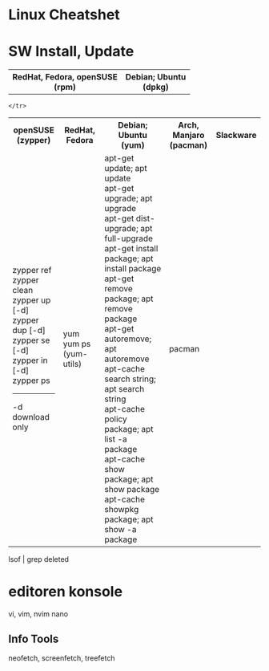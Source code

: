 # Linux Cheatshet

# SW Install, Update

<table>
<tr>
	<th align="center">RedHat, Fedora, openSUSE<br>(rpm)</th>
	<th align="center">Debian; Ubuntu<br>(dpkg)</th>
</tr>
<tr>
</table>

<table>
<tr>
	<th align="center">openSUSE<br>(zypper)</th>
	<th align="center">RedHat, Fedora</th>
	<th align="center">Debian; Ubuntu<br>(yum)</th>
	<th align="center">Arch, Manjaro<br>(pacman)</th>
	<th align="center">Slackware<br></th>
</tr>
<tr>
	<td>
		zypper ref<br>
		zypper clean<br>
		zypper up [-d]<br>
		zypper dup [-d]<br>
		zypper se [-d]<br>
		zypper in [-d]<br>
		zypper ps
		<hr>
		-d download only
	</td>
	<td>yum<br>
		yum ps (yum-utils)
	</td>
	<td>
		apt-get update; apt update<br>
		apt-get upgrade; apt upgrade<br>
		apt-get dist-upgrade; apt full-upgrade<br>
		apt-get install package; apt install package<br>
		apt-get remove package; apt remove package<br>
		apt-get autoremove; apt autoremove<br>
		apt-cache search string; apt search string<br>
		apt-cache policy package; apt list -a package<br>
		apt-cache show package; apt show package<br>
		apt-cache showpkg package; apt show -a package
		</td>
		<td>
			pacman
		</td>
			
	</tr>
</table>

lsof | grep deleted

# editoren konsole
vi, vim, nvim
nano

## Info Tools
neofetch, screenfetch, treefetch

